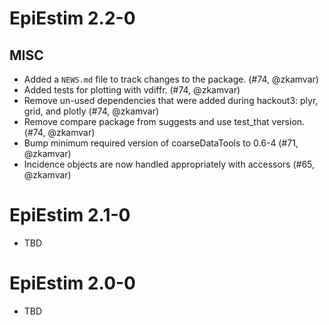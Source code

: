# EpiEstim 2.2-0

## MISC

* Added a `NEWS.md` file to track changes to the package. (#74, @zkamvar)
* Added tests for plotting with vdiffr. (#74, @zkamvar)
* Remove un-used dependencies that were added during hackout3: plyr, grid, 
  and plotly (#74, @zkamvar)
* Remove compare package from suggests and use test_that version. (#74, @zkamvar)
* Bump minimum required version of coarseDataTools to 0.6-4 (#71, @zkamvar)
* Incidence objects are now handled appropriately with accessors (#65, @zkamvar)

# EpiEstim 2.1-0

* TBD

# EpiEstim 2.0-0

* TBD
